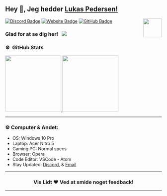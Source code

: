 ## Hey 👋, Jeg hedder [Lukas Pedersen!](https://github.com/LukasRP24)

<img align="right" height="60" width="60" alt="" src="https://cdn.discordapp.com/attachments/836627918356611093/843514211849732096/MOSHED-2021-4-30-18-57-45.gif" />

[![Discord Badge](https://img.shields.io/badge/-Discord-0e76a8?style=flat-square&logo=Discord&logoColor=white)](https://discord.gg/Wwy3jwY6qy)
[![Website Badge](https://img.shields.io/badge/Website-3b5998?style=flat-square&logo=google-chrome&logoColor=white)](https://dkdevteam.dk)
[![GitHub Badge](https://img.shields.io/badge/-GitHub-ffffff?style=flat-square&logo=Github&logoColor=black)](https://github.com/LukasRP24)

### Glad for at se dig her! &nbsp; ![](https://komarev.com/ghpvc/?username=LukasRP24&label=Views&color=blue&style=plastic)


### ⚙️ &nbsp;GitHub Stats

<p align="left">
<a href="https://github.com/LukasRP24">
  <img height="180em" src="https://github-readme-stats-eight-theta.vercel.app/api?username=LukasRP24&show_icons=true&theme=react&include_all_commits=true&count_private=true"/>
  <img height="180em" src="https://github-readme-stats-eight-theta.vercel.app/api/top-langs/?username=LukasRP24&layout=compact&langs_count=8&theme=react"/>
</a>
</p>

---

### ⚙️ Computer & Andet:

- OS: Windows 10 Pro 
- Laptop: Acer Nitro 5
- Gaming PC: Normal specs
- Browser: Opera
- Code Editor: VSCode - Atom 
- Stay Updated: [Discord](https://discord.gg/Wwy3jwY6qy), & [Email](support@dkdevteam.dk)

---

<h3 align=center>Vis Lidt ❤️ Ved at smide noget feedback!</h3>

---
